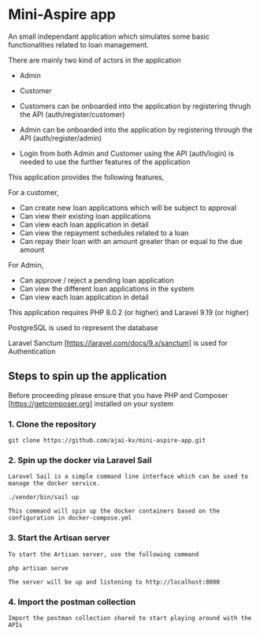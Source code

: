 # Mini-Aspire app

An small independant application which simulates some basic functionalities related to loan management.

There are mainly two kind of actors in the application

- Admin
- Customer

- Customers can be onboarded into the application by registering thrugh the API (auth/register/customer)
- Admin can be onboarded into the application by registering through the API (auth/register/admin)
- Login from both Admin and Customer using the API (auth/login) is needed to use the further features of the application

This application provides the following features,

For a customer,

- Can create new loan applications which will be subject to approval
- Can view their existing loan applications
- Can view each loan application in detail
- Can view the repayment schedules related to a loan
- Can repay their loan with an amount greater than or equal to the due amount

For Admin,

- Can approve / reject a pending loan application
- Can view the different loan applications in the system
- Can view each loan application in detail


This application requires PHP 8.0.2 (or higher) and Laravel 9.19 (or higher)

PostgreSQL is used to represent the database

Laravel Sanctum [https://laravel.com/docs/9.x/sanctum] is used for Authentication


## Steps to spin up the application

Before proceeding please ensure that you have PHP and Composer [https://getcomposer.org] installed on your system

### 1. Clone the repository

    git clone https://github.com/ajai-kv/mini-aspire-app.git

### 2. Spin up the docker via Laravel Sail

    Laravel Sail is a simple command line interface which can be used to manage the docker service. 

    ./vendor/bin/sail up

    This command will spin up the docker containers based on the configuration in docker-compose.yml

### 3. Start the Artisan server

    To start the Artisan server, use the following command

    php artisan serve

    The server will be up and listening to http://localhost:8000

### 4. Import the postman collection

    Import the postman collection shared to start playing around with the APIs
